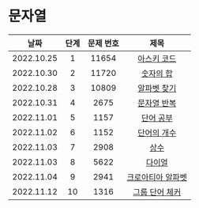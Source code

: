 # 문자열

|날짜|단계|문제 번호|제목|
|:---:|:---:|:---:|:---:|
|2022.10.25|1|11654|[아스키 코드](https://github.com/drew105/Study_algorithms/blob/main/BAEKJOON/%EB%AC%B8%EC%9E%90%EC%97%B4/Code/1.%20%EC%95%84%EC%8A%A4%ED%82%A4%20%EC%BD%94%EB%93%9C.md)|
|2022.10.30|2|11720|[숫자의 합](https://github.com/drew105/Study_algorithms/blob/main/BAEKJOON/%EB%AC%B8%EC%9E%90%EC%97%B4/Code/2.%20%EC%88%AB%EC%9E%90%EC%9D%98%20%ED%95%A9.md)|
|2022.10.28|3|10809|[알파벳 찾기](https://github.com/drew105/Study_algorithms/blob/main/BAEKJOON/%EB%AC%B8%EC%9E%90%EC%97%B4/Code/3.%20%EC%95%8C%ED%8C%8C%EB%B2%B3%20%EC%B0%BE%EA%B8%B0.md)|
|2022.10.31|4|2675|[문자열 반복](https://github.com/drew105/Study_algorithms/blob/main/BAEKJOON/%EB%AC%B8%EC%9E%90%EC%97%B4/Code/4.%20%EB%AC%B8%EC%9E%90%EC%97%B4%20%EB%B0%98%EB%B3%B5.md)|
|2022.11.01|5|1157|[단어 공부](https://github.com/drew105/Study_algorithms/blob/main/BAEKJOON/%EB%AC%B8%EC%9E%90%EC%97%B4/Code/5.%20%EB%8B%A8%EC%96%B4%20%EA%B3%B5%EB%B6%80.md)|
|2022.11.02|6|1152|[단어의 개수](https://github.com/drew105/Study_algorithms/blob/main/BAEKJOON/%EB%AC%B8%EC%9E%90%EC%97%B4/Code/6.%20%EB%8B%A8%EC%96%B4%EC%9D%98%20%EA%B0%9C%EC%88%98.md)|
|2022.11.03|7|2908|[상수](https://github.com/drew105/Study_algorithms/blob/main/BAEKJOON/%EB%AC%B8%EC%9E%90%EC%97%B4/Code/7.%20%EC%83%81%EC%88%98.md)|
|2022.11.03|8|5622|[다이얼](https://github.com/drew105/Study_algorithms/blob/main/BAEKJOON/%EB%AC%B8%EC%9E%90%EC%97%B4/Code/8.%20%EB%8B%A4%EC%9D%B4%EC%96%BC.md)|
|2022.11.04|9|2941|[크로아티아 알파벳](https://github.com/drew105/Study_algorithms/blob/main/BAEKJOON/%EB%AC%B8%EC%9E%90%EC%97%B4/Code/9.%20%ED%81%AC%EB%A1%9C%EC%95%84%ED%8B%B0%EC%95%84%20%EC%95%8C%ED%8C%8C%EB%B2%B3.md)|
|2022.11.12|10|1316|[그룹 단어 체커](https://github.com/drew105/Study_algorithms/blob/main/BAEKJOON/%EB%AC%B8%EC%9E%90%EC%97%B4/Code/10.%20%EA%B7%B8%EB%A3%B9%20%EB%8B%A8%EC%96%B4%20%EC%B2%B4%EC%BB%A4.md)|